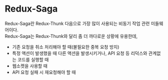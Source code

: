 # Redux-Saga
Redux-Saga란 Redux-Thunk 다음으로 가장 많이 사용되는 비동기 작업 관련 미들웨어이다.  
Redux-Saga는 Redux-Thunk와 달리 좀 더 까다로운 상황에 유용한데,
+ 기존 요청을 취소 처리해야 할 때(불필요한 중복 요청 방지)
+ 특정 액션이 발생했을 때 다른 액션을 발생시키거나, API 요청 등 리덕스와 관계없는 코드를 실행할 때
+ 웹소켓을 사용할 때
+ API 요청 실패 시 재요청해야 할 때
